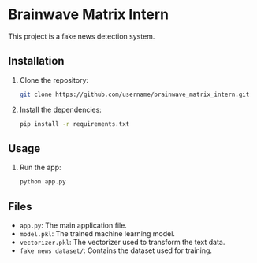 # Brainwave Matrix Intern

This project is a fake news detection system.

## Installation

1.  Clone the repository:

    ```bash
    git clone https://github.com/username/brainwave_matrix_intern.git
    ```
2.  Install the dependencies:

    ```bash
    pip install -r requirements.txt
    ```

## Usage

1.  Run the app:

    ```bash
    python app.py
    ```

## Files

*   `app.py`: The main application file.
*   `model.pkl`: The trained machine learning model.
*   `vectorizer.pkl`: The vectorizer used to transform the text data.
*   `fake news dataset/`: Contains the dataset used for training.
